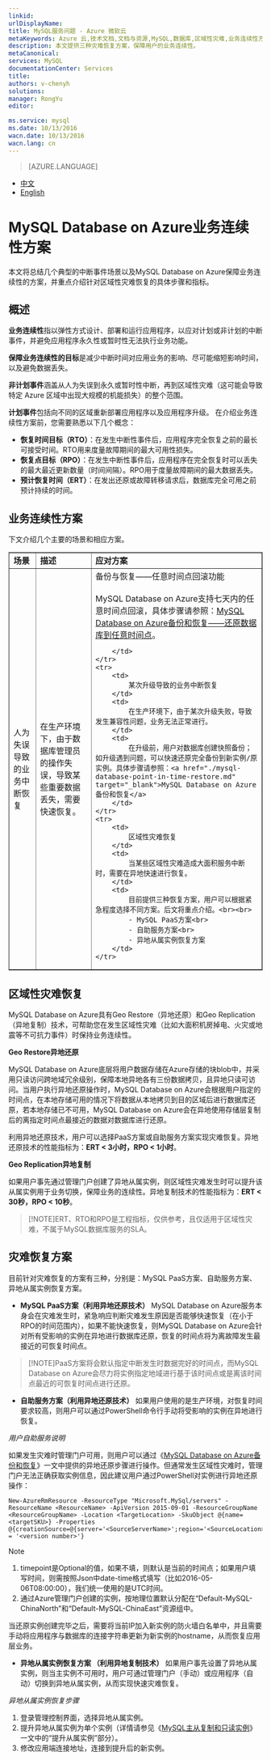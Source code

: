 ```yaml
---
linkid: 
urlDisplayName: 
title: MySQL服务问题 - Azure 微软云
metaKeywords: Azure 云,技术文档,文档与资源,MySQL,数据库,区域性灾难,业务连续性方案,常见问题,Azure MySQL, MySQL PaaS,Azure MySQL PaaS, Azure MySQL Service, Azure RDS,FAQ
description: 本文提供三种灾难恢复方案，保障用户的业务连续性。
metaCanonical: 
services: MySQL
documentationCenter: Services
title: 
authors: v-chenyh
solutions: 
manager: RongYu
editor: 

ms.service: mysql
ms.date: 10/13/2016
wacn.date: 10/13/2016
wacn.lang: cn
---
```


> [AZURE.LANGUAGE]
- [中文](./mysql-database-business-continuity-disaster-recovery.md)
- [English](./mysql-database-enus-business-continuity-disaster-recovery.md)

# MySQL Database on Azure业务连续性方案

本文将总结几个典型的中断事件场景以及MySQL Database on Azure保障业务连续性的方案，并重点介绍针对区域性灾难恢复的具体步骤和指标。

## 概述 ##

**业务连续性**指以弹性方式设计、部署和运行应用程序，以应对计划或非计划的中断事件，并避免应用程序永久性或暂时性无法执行业务功能。

**保障业务连续性的目标**是减少中断时间对应用业务的影响、尽可能缩短影响时间，以及避免数据丢失。

**非计划事件**涵盖从人为失误到永久或暂时性中断，再到区域性灾难（这可能会导致特定 Azure 区域中出现大规模的机能损失）的整个范围。

**计划事件**包括向不同的区域重新部署应用程序以及应用程序升级。
在介绍业务连续性方案前，您需要熟悉以下几个概念：

* **恢复时间目标（RTO）**：在发生中断性事件后，应用程序完全恢复之前的最长可接受时间。RTO用来度量故障期间的最大可用性损失。
* **恢复点目标（RPO）**：在发生中断性事件后，应用程序在完全恢复时可以丢失的最大最近更新数量（时间间隔）。RPO用于度量故障期间的最大数据丢失。
* **预计恢复时间（ERT）**：在发出还原或故障转移请求后，数据库完全可用之前预计持续的时间。

## 业务连续性方案 ##

下文介绍几个主要的场景和相应方案。

<table width="100%" border="1" cellspacing="0" cellpadding="0">
    <tr>
        <td>
            <b>场景</b>
        </td>
        <td>
            <b>描述</b>
        </td>
        <td>
            <b>应对方案</b>
        </td>
    </tr>
    <tr>
        <td>
            人为失误导致的业务中断恢复
        </td>
        <td>
            在生产环境下，由于数据库管理员的操作失误，导致某些重要数据丢失，需要快速恢复。
        </td>
        <td>
            备份与恢复——任意时间点回滚功能<br><br>
            MySQL Database on Azure支持七天内的任意时间点回滚，具体步骤请参照：<a href="./mysql-database-point-in-time-restore.md" target="_blank">MySQL Database on Azure备份和恢复——还原数据库到任意时间点</a>。

        </td>
    </tr>
    <tr>
        <td>
            某次升级导致的业务中断恢复
        </td>
        <td>
            在生产环境下，由于某次升级失败，导致发生兼容性问题，业务无法正常进行。
        </td>
        <td>
            在升级前，用户对数据库创建快照备份；如升级遇到问题，可以快速还原完全备份到新实例/原实例。具体步骤请参照：<a href="./mysql-database-point-in-time-restore.md" target="_blank">MySQL Database on Azure备份和恢复</a>
        </td>
    </tr>
    <tr>
        <td>
            区域性灾难恢复
        </td>
        <td>
            当某些区域性灾难造成大面积服务中断时，需要在异地快速进行恢复。
        </td>
        <td>
            目前提供三种恢复方案，用户可以根据紧急程度选择不同方案。后文将重点介绍。<br><br>
            - MySQL PaaS方案<br>
            - 自助服务方案<br>
            - 异地从属实例恢复方案
        </td>
    </tr>
</table>

## 区域性灾难恢复 ##

MySQL Database on Azure具有Geo Restore（异地还原）和Geo Replication（异地复制）技术，可帮助您在发生区域性灾难（比如大面积机房掉电、火灾或地震等不可抗力事件）时保持业务连续性。

**Geo Restore异地还原**

MySQL Database on Azure底层将用户数据存储在Azure存储的块blob中，并采用只读访问跨地域冗余级别，保障本地异地各有三份数据拷贝，且异地只读可访问。当用户执行异地还原操作时，MySQL Database on Azure会根据用户指定的时间点，在本地存储可用的情况下将数据从本地拷贝到目的区域后进行数据库还原，若本地存储已不可用，MySQL Database on Azure会在异地使用存储层复制后的离指定时间点最接近的数据对数据库进行还原。

利用异地还原技术，用户可以选择PaaS方案或自助服务方案实现灾难恢复。异地还原技术的性能指标为：**ERT < 3小时，RPO < 1小时**。

**Geo Replication异地复制**

如果用户事先通过管理门户创建了异地从属实例，则区域性灾难发生时可以提升该从属实例用于业务切换，保障业务的连续性。异地复制技术的性能指标为：**ERT < 30秒，RPO < 10秒**。

>[!NOTE]ERT、RTO和RPO是工程指标，仅供参考，且仅适用于区域性灾难，不属于MySQL数据库服务的SLA。

## 灾难恢复方案 ##

目前针对灾难恢复的方案有三种，分别是：MySQL PaaS方案、自助服务方案、异地从属实例恢复方案。

* **MySQL PaaS方案（利用异地还原技术）**	MySQL Database on Azure服务本身会在灾难发生时，紧急响应判断灾难发生原因是否能够快速恢复（在小于RPO的时间范围内），如果不能快速恢复，则MySQL Database on Azure会针对所有受影响的实例在异地进行数据库还原，恢复的时间点将为离故障发生最接近的可恢复时间点。

>[!NOTE]PaaS方案将会默认指定中断发生时数据完好的时间点，而MySQL Database on Azure会尽力将实例指定地域进行基于该时间点或是离该时间点最近的可恢复时间点进行还原。

* **自助服务方案（利用异地还原技术）**	如果用户使用的是生产环境，对恢复时间要求较高，则用户可以通过PowerShell命令行手动将受影响的实例在异地进行恢复。

*用户自助服务说明*

如果发生灾难时管理门户可用，则用户可以通过《[MySQL Database on Azure备份和恢复](http://wacn-ppe.chinacloudsites.cn/documentation/articles/mysql-database-point-in-time-restore/)》一文中提供的异地还原步骤进行操作。但通常发生区域性灾难时，管理门户无法正确获取实例信息，因此建议用户通过PowerShell对实例进行异地还原操作：

    New-AzureRmResource -ResourceType "Microsoft.MySql/servers" -ResourceName <ResourceName> -ApiVersion 2015-09-01 -ResourceGroupName <ResourceGroupName> -Location <TargetLocation> -SkuObject @{name=<targetSKU>} -Properties @{creationSource=@{server='<SourceServerName>';region='<SourceLocation>';timepoint='<TimeTag>'};version = '<version number>'}

>[!NOTE]
>1. timepoint是Optional的值，如果不填，则默认是当前的时间点；如果用户填写时间，则需按照Json中date-time格式填写（比如2016-05-06T08:00:00），我们统一使用的是UTC时间。
>2. 通过Azure管理门户创建的实例，按地理位置默认分配在“Default-MySQL-ChinaNorth”和“Default-MySQL-ChinaEast”资源组中。

当还原实例创建完毕之后，需要将当前IP加入新实例的防火墙白名单中，并且需要手动将应用程序与数据库的连接字符串更新为新实例的hostname，从而恢复应用层业务。

* **异地从属实例恢复方案 （利用异地复制技术）**	如果用户事先设置了异地从属实例，则当主实例不可用时，用户可通过管理门户（手动）或应用程序（自动）切换到异地从属实例，从而实现快速灾难恢复。

*异地从属实例恢复步骤*

1. 登录管理控制界面，选择异地从属实例。
2. 提升异地从属实例为单个实例（详情请参见《[MySQL主从复制和只读实例](./mysql-database-read-replica.md)》一文中的“提升从属实例”部分）。
3. 修改应用端连接地址，连接到提升后的新实例。